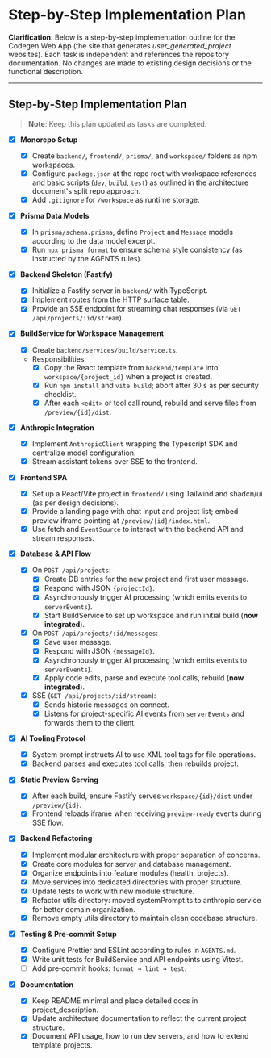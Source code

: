 # Step-by-Step Implementation Plan

**Clarification**: Below is a step-by-step implementation outline for the Codegen Web App (the site that generates _user_generated_project_ websites). Each task is independent and references the repository documentation. No changes are made to existing design decisions or the functional description.

---

## Step‑by‑Step Implementation Plan

> **Note**: Keep this plan updated as tasks are completed.

- [x] **Monorepo Setup**

  - [x] Create `backend/`, `frontend/`, `prisma/`, and `workspace/` folders as npm workspaces.
  - [x] Configure `package.json` at the repo root with workspace references and basic scripts (`dev`, `build`, `test`) as outlined in the architecture document's split repo approach.
  - [x] Add `.gitignore` for `/workspace` as runtime storage.

- [x] **Prisma Data Models**

  - [x] In `prisma/schema.prisma`, define `Project` and `Message` models according to the data model excerpt.
  - [x] Run `npx prisma format` to ensure schema style consistency (as instructed by the AGENTS rules).

- [x] **Backend Skeleton (Fastify)**

  - [x] Initialize a Fastify server in `backend/` with TypeScript.
  - [x] Implement routes from the HTTP surface table.
  - [x] Provide an SSE endpoint for streaming chat responses (via `GET /api/projects/:id/stream`).

- [x] **BuildService for Workspace Management**

  - [x] Create `backend/services/build/service.ts`.
  - Responsibilities:
    - [x] Copy the React template from `backend/template` into `workspace/{project_id}` when a project is created.
    - [x] Run `npm install` and `vite build`; abort after 30 s as per security checklist.
    - [x] After each `<edit>` or tool call round, rebuild and serve files from `/preview/{id}/dist`.

- [x] **Anthropic Integration**

  - [x] Implement `AnthropicClient` wrapping the Typescript SDK and centralize model configuration.
  - [x] Stream assistant tokens over SSE to the frontend.

- [x] **Frontend SPA**

  - [x] Set up a React/Vite project in `frontend/` using Tailwind and shadcn/ui (as per design decisions).
  - [x] Provide a landing page with chat input and project list; embed preview iframe pointing at `/preview/{id}/index.html`.
  - [x] Use fetch and `EventSource` to interact with the backend API and stream responses.

- [x] **Database & API Flow**

  - [x] On `POST /api/projects`:
    - [x] Create DB entries for the new project and first user message.
    - [x] Respond with JSON `{projectId}`.
    - [x] Asynchronously trigger AI processing (which emits events to `serverEvents`).
    - [x] Start BuildService to set up workspace and run initial build (**now integrated**).
  - [x] On `POST /api/projects/:id/messages`:
    - [x] Save user message.
    - [x] Respond with JSON `{messageId}`.
    - [x] Asynchronously trigger AI processing (which emits events to `serverEvents`).
    - [x] Apply code edits, parse and execute tool calls, rebuild (**now integrated**).
  - [x] SSE (`GET /api/projects/:id/stream`):
    - [x] Sends historic messages on connect.
    - [x] Listens for project-specific AI events from `serverEvents` and forwards them to the client.

- [x] **AI Tooling Protocol**
  - [x] System prompt instructs AI to use XML tool tags for file operations.
  - [x] Backend parses and executes tool calls, then rebuilds project.

- [x] **Static Preview Serving**

  - [x] After each build, ensure Fastify serves `workspace/{id}/dist` under `/preview/{id}`.
  - [x] Frontend reloads iframe when receiving `preview-ready` events during SSE flow.

- [x] **Backend Refactoring**

  - [x] Implement modular architecture with proper separation of concerns.
  - [x] Create core modules for server and database management.
  - [x] Organize endpoints into feature modules (health, projects).
  - [x] Move services into dedicated directories with proper structure.
  - [x] Update tests to work with new module structure.
  - [x] Refactor utils directory: moved systemPrompt.ts to anthropic service for better domain organization.
  - [x] Remove empty utils directory to maintain clean codebase structure.

- [x] **Testing & Pre‑commit Setup**

  - [x] Configure Prettier and ESLint according to rules in `AGENTS.md`.
  - [x] Write unit tests for BuildService and API endpoints using Vitest.
  - [ ] Add pre‑commit hooks: `format → lint → test`.

- [x] **Documentation**
  - [x] Keep README minimal and place detailed docs in project_description.
  - [x] Update architecture documentation to reflect the current project structure.
  - [x] Document API usage, how to run dev servers, and how to extend template projects.
